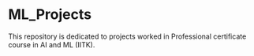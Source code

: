 # ML_Projects
This repository is dedicated to projects worked in Professional certificate course in AI and ML (IITK).
